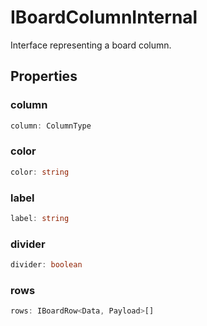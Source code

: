 # IBoardColumnInternal

Interface representing a board column.

## Properties

### column

```ts
column: ColumnType
```

### color

```ts
color: string
```

### label

```ts
label: string
```

### divider

```ts
divider: boolean
```

### rows

```ts
rows: IBoardRow<Data, Payload>[]
```
